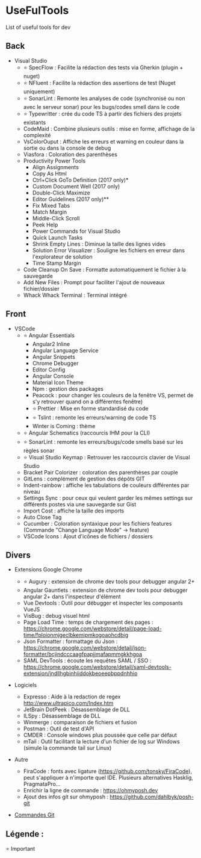 # UseFulTools
List of useful tools for dev
 

## Back
* Visual Studio
    * :star: SpecFlow : Facilite la rédaction des tests via Gherkin  (plugin + nuget)
    * :star: NFluent : Facilite la rédaction des assertions de test (Nuget uniquement)
    * :star: SonarLint : Remonte les analyses de code (synchronisé ou non avec le serveur sonar) pour les bugs/codes smell dans le code
    * :star: Typewritter : crée du code TS à partir des fichiers des projets existants
    * CodeMaid  : Combine plusieurs outils : mise en forme, affichage de la complexité
    * VsColorOuput : Affiche les erreurs et warning en couleur dans la sortie ou dans la console de debug
    * Viasfora : Coloration des parenthèses
    * Productivity Power Tools
        * Align Assignments
        * Copy As Html
        * Ctrl+Click GoTo Definition (2017 only)*
        * Custom Document Well (2017 only)
        * Double-Click Maximize
        * Editor Guidelines (2017 only)**
        * Fix Mixed Tabs
        * Match Margin
        * Middle-Click Scroll
        * Peek Help
        * Power Commands for Visual Studio
        * Quick Launch Tasks
        * Shrink Empty Lines : Diminue la taille des lignes vides
        * Solution Error Visualizer : Souligne les fichiers en erreur dans l'explorateur de solution
        * Time Stamp Margin
    * Code Cleanup On Save : Formatte automatiquement le fichier à la sauvegarde
    * Add New Files : Prompt pour faciliter l'ajout de nouveaux fichier/dossier
    * Whack Whack Terminal : Terminal intégré


## Front
* VSCode
    * :star: Angular Essentials
        * Angular2 Inline        
        * Angular Language Service        
        * Angular Snippets        
        * Chrome Debugger        
        * Editor Config        
        * Angular Console        
        * Material Icon Theme        
        * Npm : gestion des packages        
        * Peacock :  pour changer les couleurs de la fenêtre VS, permet de s'y retrouver quand on a différentes fenêtre)        
        * :star: Prettier : Mise en forme standardisé du code
        * :star: Tslint : remonte les erreurs/warning de code TS        
        * Winter is Coming : thème
    * :star: Angular Schematics (raccourcis IHM pour la CLI)
    * :star: SonarLint : remonte les erreurs/bugs/code smells basé sur les règles sonar
    * :star: Visual Studio Keymap : Retrouver les raccourcis clavier de Visual Studio
    * Bracket Pair Colorizer : coloration des parenthèses par couple
    * GitLens : complément de gestion des dépôts GIT
    * Indent-rainbow : affiche les tabulations de couleurs différentes par niveau
    * Settings Sync : pour ceux qui veulent garder les mêmes settings sur différents postes via une sauvegarde sur Gist
    * Import Cost : affiche la taille des imports
    * Auto Close Tag
    * Cucumber : Coloration syntaxique pour les fichiers features (Commande "Change Language Mode" -> feature)
    * VSCode Icons : Ajout d'icônes de fichiers / dossiers


## Divers
* Extensions Google Chrome
    * :star: Augury : extension de chrome dev tools pour debugger angular 2+
    * Angular Gauntlets : extension de chrome dev tools pour debugger angular 2+ dans l'inspecteur d'élément
    * Vue Devtools : Outil pour débugger et inspecter les composants VueJS
    * VisBug : debug visuel html
    * Page Load Time : temps de chargement des pages : https://chrome.google.com/webstore/detail/page-load-time/fploionmjgeclbkemipmkogoaohcdbig
    * Json Formatter : formattage du Json : https://chrome.google.com/webstore/detail/json-formatter/bcjindcccaagfpapjjmafapmmgkkhgoa
    * SAML DevTools : écoute les requêtes SAML / SSO : https://chrome.google.com/webstore/detail/saml-devtools-extension/jndllhgbinhiiddokbeoeepbppdnhhio
* Logiciels
    * Expresso : Aide à la redaction de regex http://www.ultrapico.com/Index.htm
    * JetBrain DotPeek : Désassemblage de DLL
    * ILSpy : Désassemblage de DLL
    * Winmerge : comparaison de fichiers et fusion
    * Postman : Outil de test d'API
    * CMDER : Console windows plus poussée que celle par défaut
    * mTail : Outil facilitant la lecture d'un fichier de log sur Windows (simule la commande tail sur Linux)
* Autre
    * FiraCode : fonts avec ligature (https://github.com/tonsky/FiraCode), peut s'appliquer à n'importe quel IDE. Plusieurs alternatives Hasklig, PragmataPro…
    * Enrichir la ligne de commande : https://ohmyposh.dev
    * Ajout des infos git sur ohmyposh : https://github.com/dahlbyk/posh-git

* [Commandes Git](Git.md) 



## Légende :
:star: Important

 
